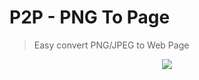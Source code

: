 # P2P - PNG To Page

> Easy convert PNG/JPEG to Web Page

<p align="center"><img src="https://raw.githubusercontent.com/zjhch123/PNG2Page-Tool/master/public/favicon.ico"></p>

